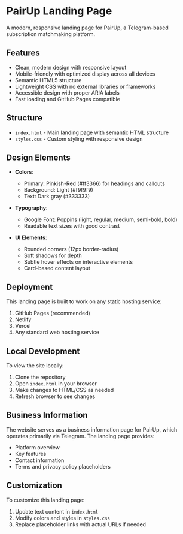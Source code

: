 # PairUp Landing Page

A modern, responsive landing page for PairUp, a Telegram-based subscription matchmaking platform.

## Features

- Clean, modern design with responsive layout
- Mobile-friendly with optimized display across all devices
- Semantic HTML5 structure
- Lightweight CSS with no external libraries or frameworks
- Accessible design with proper ARIA labels
- Fast loading and GitHub Pages compatible

## Structure

- `index.html` - Main landing page with semantic HTML structure
- `styles.css` - Custom styling with responsive design

## Design Elements

- **Colors**: 
  - Primary: Pinkish-Red (#ff3366) for headings and callouts
  - Background: Light (#f9f9f9)
  - Text: Dark gray (#333333)

- **Typography**:
  - Google Font: Poppins (light, regular, medium, semi-bold, bold)
  - Readable text sizes with good contrast

- **UI Elements**:
  - Rounded corners (12px border-radius)
  - Soft shadows for depth
  - Subtle hover effects on interactive elements
  - Card-based content layout

## Deployment

This landing page is built to work on any static hosting service:

1. GitHub Pages (recommended)
2. Netlify
3. Vercel
4. Any standard web hosting service

## Local Development

To view the site locally:

1. Clone the repository
2. Open `index.html` in your browser
3. Make changes to HTML/CSS as needed
4. Refresh browser to see changes

## Business Information

The website serves as a business information page for PairUp, which operates primarily via Telegram. The landing page provides:

- Platform overview
- Key features
- Contact information
- Terms and privacy policy placeholders

## Customization

To customize this landing page:

1. Update text content in `index.html`
2. Modify colors and styles in `styles.css`
3. Replace placeholder links with actual URLs if needed
